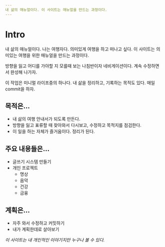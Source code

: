 ```yaml
---
내 삶의 매뉴얼이다. 이 사이트는 매뉴얼을 만드는 과정이다.
---
```


# Intro

내 삶의 매뉴얼이다. 나는 여행자다. 의미있게 여행을 하고 떠나고 싶다. 이 사이트는 의미있는 여행을 위한 매뉴얼을 만드는 과정이다. 

방향을 잃고 어디를 가야할 지 모를때 보는 나침반이자 네비게이션이다. 계속 수정하면서 완성해 나가자.

이 작업은 미니멀 라이프중의 하나다. 내 삶을 정리하고, 기록하는 목적도 있다. 매일 commit을 하자.

## 목적은...

* 내 삶의 여행 안내서가 되도록 만든다.
* 방향을 잃고 표류할 때 찾아와서 다시보고, 수정하고 목적지를 점검한다.
* 이 일을 하는 자체가 즐거움이다. 정리가 된다.

## 주요 내용들은...

* 글쓰기 시스템 만들기
* 개인 프로젝트
  * 명상
  * 음악
  * 건강
  * 금융

## 계획은...

* 자주 와서 수정하고 커밋하기
* 내가 계획한데로 살아보기

*이 사이트는 내 개인적인 이야기지만 누구나 볼 수 있다.*
